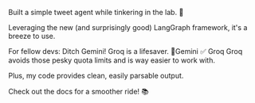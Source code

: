 Built a simple tweet agent while tinkering in the lab. 🤖

Leveraging the new (and surprisingly good) LangGraph framework, it's a breeze to use.

For fellow devs: Ditch Gemini! Groq is a lifesaver. 
🚫Gemini
✅ Groq
Groq avoids those pesky quota limits and is way easier to work with.

Plus, my code provides clean, easily parsable output.

Check out the docs for a smoother ride! 📚

